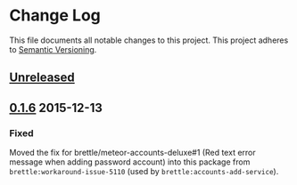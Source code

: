 # Change Log
This file documents all notable changes to this project. 
This project adheres to [Semantic Versioning](http://semver.org/).

## [Unreleased]

## [0.1.6] 2015-12-13

### Fixed

Moved the fix for brettle/meteor-accounts-deluxe#1 (Red text error message when
adding password account) into this package from `brettle:workaround-issue-5110`
(used by `brettle:accounts-add-service`).

[Unreleased]: https://github.com/brettle/meteor-accounts-patch-ui/compare/v0.1.6...HEAD
[0.1.6]: https://github.com/brettle/meteor-accounts-patch-ui/compare/v0.1.5...v0.1.6
